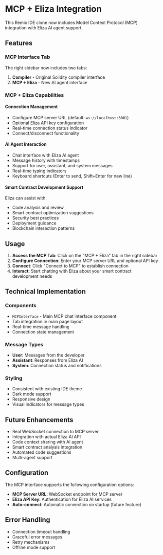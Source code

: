 # MCP + Eliza Integration

This Remix IDE clone now includes Model Context Protocol (MCP) integration with Eliza AI agent support.

## Features

### MCP Interface Tab
The right sidebar now includes two tabs:
1. **Compiler** - Original Solidity compiler interface
2. **MCP + Eliza** - New AI agent interface

### MCP + Eliza Capabilities

#### Connection Management
- Configure MCP server URL (default: `ws://localhost:3001`)
- Optional Eliza API key configuration
- Real-time connection status indicator
- Connect/disconnect functionality

#### AI Agent Interaction
- Chat interface with Eliza AI agent
- Message history with timestamps
- Support for user, assistant, and system messages
- Real-time typing indicators
- Keyboard shortcuts (Enter to send, Shift+Enter for new line)

#### Smart Contract Development Support
Eliza can assist with:
- Code analysis and review
- Smart contract optimization suggestions
- Security best practices
- Deployment guidance
- Blockchain interaction patterns

## Usage

1. **Access the MCP Tab**: Click on the "MCP + Eliza" tab in the right sidebar
2. **Configure Connection**: Enter your MCP server URL and optional API key
3. **Connect**: Click "Connect to MCP" to establish connection
4. **Interact**: Start chatting with Eliza about your smart contract development needs

## Technical Implementation

### Components
- `MCPInterface` - Main MCP chat interface component
- Tab integration in main page layout
- Real-time message handling
- Connection state management

### Message Types
- **User**: Messages from the developer
- **Assistant**: Responses from Eliza AI
- **System**: Connection status and notifications

### Styling
- Consistent with existing IDE theme
- Dark mode support
- Responsive design
- Visual indicators for message types

## Future Enhancements

- Real WebSocket connection to MCP server
- Integration with actual Eliza AI API
- Code context sharing with AI agent
- Smart contract analysis integration
- Automated code suggestions
- Multi-agent support

## Configuration

The MCP interface supports the following configuration options:
- **MCP Server URL**: WebSocket endpoint for MCP server
- **Eliza API Key**: Authentication for Eliza AI services
- **Auto-connect**: Automatic connection on startup (future feature)

## Error Handling

- Connection timeout handling
- Graceful error messages
- Retry mechanisms
- Offline mode support